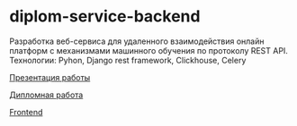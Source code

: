 # diplom-service-backend
Разработка веб-сервиса для удаленного взаимодействия онлайн платформ с механизмами машинного обучения по протоколу REST API.
Технологии: Pyhon, Django rest framework, Clickhouse, Celery
<p><a href='http://kappa.cs.petrsu.ru/p/2020/4/22405/pogudin/final/presentation/slides.pdf?v=2944437'>Презентация работы</a></p>
<p><a href='http://kappa.cs.petrsu.ru/p/2020/4/22405/pogudin/final/report/report.pdf?v=5718551'>Дипломная работа</a></p>
<p><a href='https://github.com/kubakin/diplom-service-client'>Frontend</a></p>

